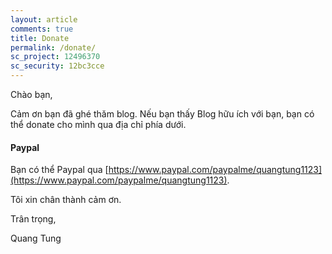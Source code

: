 ```yaml
---
layout: article
comments: true
title: Donate
permalink: /donate/
sc_project: 12496370
sc_security: 12bc3cce
---
```


Chào bạn,

Cảm ơn bạn đã ghé thăm blog. Nếu bạn thấy Blog hữu ích với bạn, bạn có thể donate cho mình qua địa chỉ phía dưới.

#### Paypal 
Bạn có thể Paypal qua [https://www.paypal.com/paypalme/quangtung1123](https://www.paypal.com/paypalme/quangtung1123).


Tôi xin chân thành cảm ơn. 

Trân trọng,

Quang Tung

